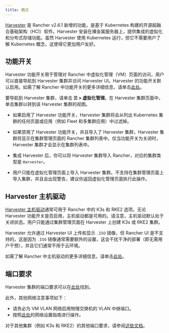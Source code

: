```yaml
---
title: 概述
---
```


<head>
  <link rel="canonical" href="https://ranchermanager.docs.rancher.com/zh/integrations-in-rancher/harvester/overview"/>
</head>

[Harvester](https://docs.harvesterhci.io/) 是 Rancher v2.6.1 新增的功能，是基于 Kubernetes 构建的开源超融合基础架构（HCI）软件。Harvester 安装在裸金属服务器上，提供集成的虚拟化和分布式存储功能。虽然 Harvester 使用 Kubernetes 运行，但它不需要用户了解 Kubernetes 概念，这使得它更加用户友好。

## 功能开关

Harvester 功能开关用于管理对 Rancher 中虚拟化管理（VM）页面的访问，用户可以直接导航到 Harvester 集群并访问 Harvester UI。Harvester 的功能开关默认启用。如需了解 Rancher 中功能开关的更多详细信息，请单击[此处](../../how-to-guides/advanced-user-guides/enable-experimental-features/enable-experimental-features.md)。

要导航到 Harvester 集群，请单击 **☰ > 虚拟化管理**。在 Harvester 集群页面中，单击集群以转到该 Harvester 集群的视图。

- 如果启用了 Harvester 功能开关，Harvester 集群将会从列出 Kubernetes 集群的任何页面或应用（例如 Fleet 和多集群应用）中过滤掉。

- 如果禁用了 Harvester 功能开关，并且导入了 Harvester 集群，Harvester 集群将显示在集群管理页面的 Rancher 集群列表中。仅当功能开关为关闭时，Harvester 集群才会显示在集群列表中。

- 集成 Harvester 后，你可以将 Harvester 集群导入 Rancher，对应的集群类型是 `Harvester`。

- 用户只能在虚拟化管理页面上导入 Harvester 集群。不支持在集群管理页面上导入集群，并且会出现警告，建议你返回虚拟化管理页面执行此操作。

## Harvester 主机驱动

[Harvester 主机驱动](https://docs.harvesterhci.io/v1.5/rancher/node/node-driver/)通常可用于 Rancher 中的 K3s 和 RKE2 选项。无论 Harvester 功能开关是否启用，主机驱动都是可用的。请注意，主机驱动默认处于关闭状态。用户只能通过集群管理页面在 Harvester 上创建 K3s 或 RKE2 集群。

Harvester 允许通过 Harvester UI 上传和显示 `.ISO` 镜像，但 Rancher UI 是不支持的。这是因为 `.ISO` 镜像通常需要额外的设置，这会干扰干净的部署（即无需用户干预），并且它们通常不用于云环境。

如需了解 Rancher 中主机驱动的更多详细信息，请单击[此处](../../how-to-guides/new-user-guides/authentication-permissions-and-global-configuration/about-provisioning-drivers/about-provisioning-drivers.md#主机驱动)。

## 端口要求

Harvester 集群的端口要求可以在[此处](https://docs.harvesterhci.io/v1.5/install/requirements#networking)找到。

此外，其他网络注意事项如下：

- 请务必为 VM VLAN 网络启用物理交换机的 VLAN 中继端口。
- 按照[此处](https://docs.harvesterhci.io/v1.5/networking/index)的网络设置指南进行操作。

对于其他集群（例如 K3s 和 RKE2）的其他端口要求，请参阅[这些文档](https://docs.harvesterhci.io/v1.5/install/requirements/#guest-clusters)。
